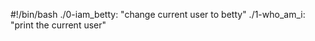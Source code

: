 #!/bin/bash
./0-iam_betty: "change current user to betty"
./1-who_am_i: "print the current user" 
  
